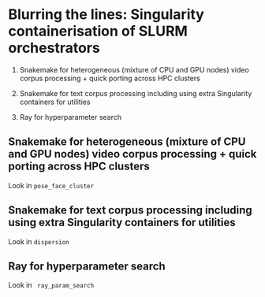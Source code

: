 # Blurring the lines: Singularity containerisation of SLURM orchestrators

  1. Snakemake for heterogeneous (mixture of CPU and GPU nodes) video corpus processing + quick porting across HPC clusters

  2. Snakemake for text corpus processing including using extra Singularity containers for utilities
  3. Ray for hyperparameter search

## Snakemake for heterogeneous (mixture of CPU and GPU nodes) video corpus processing + quick porting across HPC clusters

Look in `pose_face_cluster`

## Snakemake for text corpus processing including using extra Singularity containers for utilities

Look in `dispersion`

## Ray for hyperparameter search

Look in ` ray_param_search`
